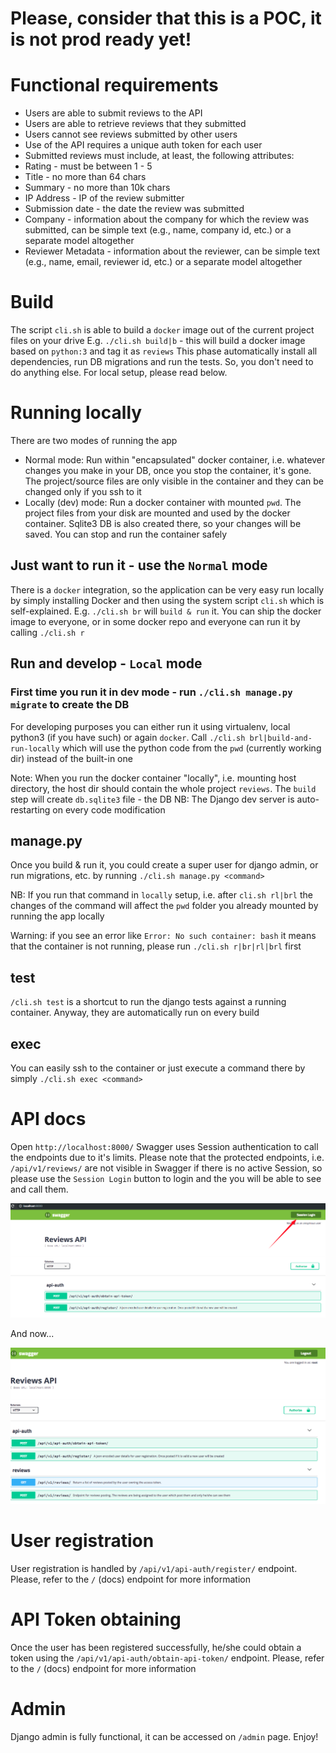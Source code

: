 # Please, consider that this is a POC, it is not prod ready yet!

# Functional requirements
* Users are able to submit reviews to the API
* Users are able to retrieve reviews that they submitted
* Users cannot see reviews submitted by other users
* Use of the API requires a unique auth token for each user
* Submitted reviews must include, at least, the following attributes:
* Rating - must be between 1 - 5
* Title - no more than 64 chars
* Summary - no more than 10k chars
* IP Address - IP of the review submitter
* Submission date - the date the review was submitted
* Company - information about the company for which the review was submitted, can be simple text (e.g., name, company id, etc.) or a separate model altogether
* Reviewer Metadata - information about the reviewer, can be simple text (e.g., name, email, reviewer id, etc.) or a separate model altogether


# Build
The script `cli.sh` is able to build a `docker` image out of the current project files on your drive
E.g. `./cli.sh build|b` - this will build a docker image based on `python:3` and tag it as `reviews`
This phase automatically install all dependencies, run DB migrations and run the tests. So, you don't need to do anything else. For local setup, please read below.


# Running locally

There are two modes of running the app
* Normal mode: Run within "encapsulated" docker container, i.e. whatever changes you make in your DB, once you stop the container, it's gone. The project/source files are only visible in the container and they can be changed only if you ssh to it
* Locally (dev) mode: Run a docker container with mounted `pwd`. The project files from your disk are mounted and used by the docker container. Sqlite3 DB is also created there, so your changes will be saved. You can stop and run the container safely

## Just want to run it - use the `Normal` mode
There is a `docker` integration, so the application can be very easy run locally by simply installing Docker and then using the system script `cli.sh` which is self-explained.
E.g. `./cli.sh br` will `build & run` it. You can ship the docker image to everyone, or in some docker repo and everyone can run it by calling `./cli.sh r`

## Run and develop - `Local` mode
### First time you run it in dev mode - run `./cli.sh manage.py migrate` to create the DB
For developing purposes you can either run it using virtualenv, local python3 (if you have such) or again `docker`.
Call `./cli.sh brl|build-and-run-locally` which will use the python code from the `pwd` (currently working dir) instead of the built-in one

Note: When you run the docker container "locally", i.e. mounting host directory, the host dir should contain the whole project `reviews`. The `build` step will create `db.sqlite3` file - the DB
NB: The Django dev server is auto-restarting on every code modification


## manage.py
Once you build & run it, you could create a super user for django admin, or run migrations, etc. by running `./cli.sh manage.py <command>`

NB: If you run that command in `locally` setup, i.e. after `cli.sh rl|brl` the changes of the command will affect the `pwd` folder you already mounted by running the app locally

Warning: if you see an error like `Error: No such container: bash` it means that the container is not running, please run `./cli.sh r|br|rl|brl` first

## test
`/cli.sh test` is a shortcut to run the django tests against a running container. Anyway, they are automatically run on every build

## exec
You can easily ssh to the container or just execute a command there by simply `./cli.sh exec <command>`

# API docs
Open `http://localhost:8000/`
Swagger uses Session authentication to call the endpoints due to it's limits. Please note that the protected endpoints, i.e. `/api/v1/reviews/` are not visible in Swagger if there is no active Session, so please use the `Session Login` button to login and the you will be able to see and call them.

![Screenshot](docs/swagger_not_auth.png)

And now...

![Screenshot](docs/swagger_auth.png)


# User registration

User registration is handled by `/api/v1/api-auth/register/` endpoint. Please, refer to the `/` (docs) endpoint for more information

# API Token obtaining

Once the user has been registered successfully, he/she could obtain a token using the `/api/v1/api-auth/obtain-api-token/` endpoint. Please, refer to the `/` (docs) endpoint for more information

# Admin

Django admin is fully functional, it can be accessed on `/admin` page. Enjoy!